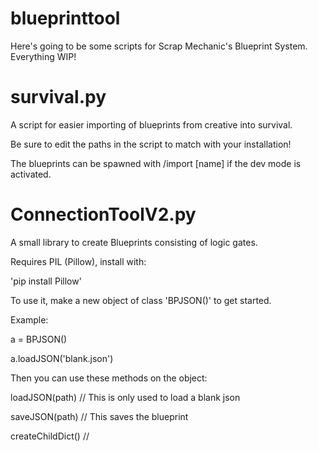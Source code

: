 # blueprinttool

Here's going to be some scripts for Scrap Mechanic's Blueprint System. Everything WIP!


# survival.py

A script for easier importing of blueprints from creative into survival.

Be sure to edit the paths in the script to match with your installation!

The blueprints can be spawned with /import [name] if the dev mode is activated.


# ConnectionToolV2.py

A small library to create Blueprints consisting of logic gates.

Requires PIL (Pillow), install with:

'pip install Pillow'

To use it, make a new object of class 'BPJSON()' to get started.

Example:

a = BPJSON()

a.loadJSON('blank.json')

Then you can use these methods on the object:

loadJSON(path) // This is only used to load a blank json 

saveJSON(path) // This saves the blueprint

createChildDict() // 
